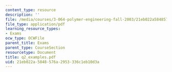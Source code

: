 ```yaml
---
content_type: resource
description: ''
file: /media/courses/3-064-polymer-engineering-fall-2003/21eb022a5848576a2953336c1eb10d3a_q2_examples.pdf
file_type: application/pdf
learning_resource_types:
- Exams
ocw_type: OCWFile
parent_title: Exams
parent_type: CourseSection
resourcetype: Document
title: q2_examples.pdf
uid: 21eb022a-5848-576a-2953-336c1eb10d3a
---
```

